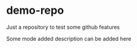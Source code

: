 # demo-repo
Just a repository to test some github features

Some mode added description can be added here
